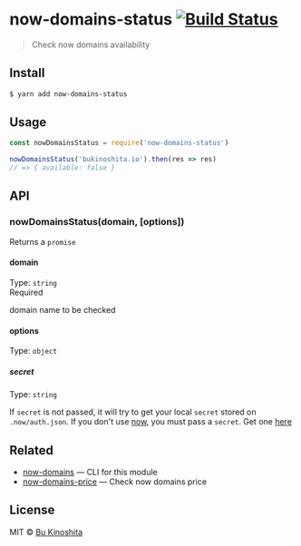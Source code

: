 # now-domains-status [![Build Status](https://travis-ci.org/bukinoshita/now-domains-status.svg?branch=master)](https://travis-ci.org/bukinoshita/now-domains-status)

> Check now domains availability


## Install

```bash
$ yarn add now-domains-status
```


## Usage

```js
const nowDomainsStatus = require('now-domains-status')

nowDomainsStatus('bukinoshita.io').then(res => res)
// => { available: false }
```


## API

### nowDomainsStatus(domain, [options])

Returns a `promise`

#### domain

Type: `string`<br/>
Required

domain name to be checked

#### options

Type: `object`

##### secret

Type: `string`

If `secret` is not passed, it will try to get your local `secret` stored on `.now/auth.json`. If you don't use [now](https://zeit.co/now), you must pass a `secret`. Get one [here](https://zeit.co/account/tokens)


## Related

- [now-domains](https://github.com/bukinoshita/now-domains) — CLI for this module
- [now-domains-price](https://github.com/bukinoshita/now-domains-price) — Check now domains price


## License

MIT © [Bu Kinoshita](https://bukinoshita.io)
